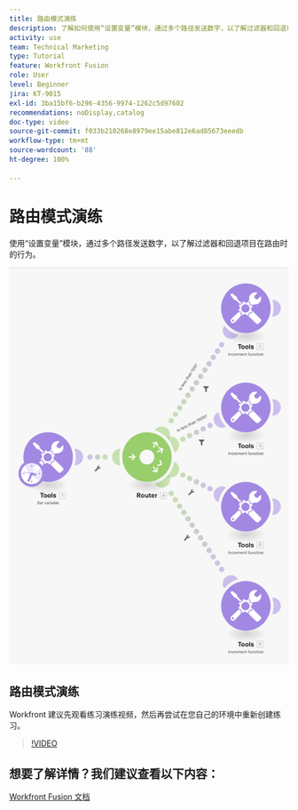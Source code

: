 ```yaml
---
title: 路由模式演练
description: 了解如何使用“设置变量”模块，通过多个路径发送数字，以了解过滤器和回退项目在  [!DNL Adobe Workfront Fusion] 中的行为。
activity: use
team: Technical Marketing
type: Tutorial
feature: Workfront Fusion
role: User
level: Beginner
jira: KT-9015
exl-id: 3ba15bf6-b296-4356-9974-1262c5d97602
recommendations: noDisplay,catalog
doc-type: video
source-git-commit: f033b210268e8979ee15abe812e6ad85673eeedb
workflow-type: tm+mt
source-wordcount: '88'
ht-degree: 100%

---
```


# 路由模式演练

使用“设置变量”模块，通过多个路径发送数字，以了解过滤器和回退项目在路由时的行为。

![Fusion 场景的图像](assets/universal-connectors-and-routing-7.png)

## 路由模式演练

Workfront 建议先观看练习演练视频，然后再尝试在您自己的环境中重新创建练习。

>[!VIDEO](https://video.tv.adobe.com/v/335274/?quality=12&learn=on)


## 想要了解详情？我们建议查看以下内容：

[Workfront Fusion 文档](https://experienceleague.adobe.com/docs/workfront/using/adobe-workfront-fusion/workfront-fusion-2.html?lang=zh-Hans)
